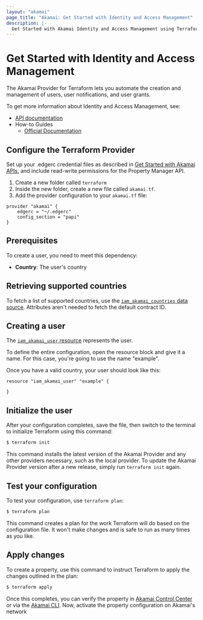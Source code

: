 ```yaml
---
layout: "akamai"
page_title: "Akamai: Get Started with Identity and Access Management"
description: |-
  Get Started with Akamai Identity and Access Management using Terraform
---
```


# Get Started with Identity and Access Management

The Akamai Provider for Terraform lets you automate the creation and management of users, user notifications, and user grants.

To get more information about Identity and Access Management, see:

* [API documentation](https://developer.akamai.com/api/core_features/identity_management_user_admin/v2.html)
* How-to Guides
    * [Official Documentation](https://learn.akamai.com/en-us/products/core_features/identity_management.html)

## Configure the Terraform Provider

Set up your .edgerc credential files as described in [Get Started with Akamai APIs](https://developer.akamai.com/api/getting-started), and include read-write permissions for the Property Manager API.

1. Create a new folder called `terraform`
1. Inside the new folder, create a new file called `akamai.tf`.
1. Add the provider configuration to your `akamai.tf` file:

```hcl
provider "akamai" {
	edgerc = "~/.edgerc"
	config_section = "papi"
}
```

## Prerequisites

To create a user, you need to meet this dependency:

* **Country**: The user's country


## Retrieving supported countries

To fetch a list of supported countries, use the [`iam_akamai_countries` data source](../data-sources/iam_supported_countries.md). Attributes aren't needed to fetch the default contract ID.

## Creating a user

The [`iam_akamai_user` resource](../resources/user.md) represents the user.

To define the entire configuration, open the resource block and give it a name. For this case, you're going to use the name "example".

Once you have a valid country, your user should look like this:

```hcl
resource "iam_akamai_user" "example" {

}
```

## Initialize the user

After your configuration completes, save the file, then switch to the terminal to initialize Terraform using this command:

```bash
$ terraform init
```

This command installs the latest version of the Akamai Provider and any other providers necessary, such as the local provider. To update the Akamai Provider version after a new release, simply run `terraform init` again.

## Test your configuration

To test your configuration, use `terraform plan`:

```bash
$ terraform plan
```

This command creates a plan for the work Terraform will do based on the configuration file. It won't make changes and is safe to run as many times as you like.

## Apply changes

To create a property, use this command to instruct Terraform to apply the changes outlined in the plan:

```bash
$ terraform apply
```

Once this completes, you can verify the property in [Akamai Control Center](https://control.akamai.com) or via the [Akamai CLI](https://developer.akamai.com/cli). Now, activate the property configuration on Akamai's network
